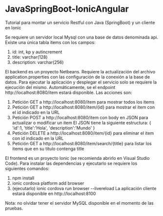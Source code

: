 # JavaSpringBoot-IonicAngular
Tutorial para montar un servicio Restful con Java (SpringBoot) y un cliente en Ionic

Se requiere un servidor local Mysql con una base de datos denominada api. Existe una única tabla items con los campos:
1) id: int, kp y autincrement
2) title: varchar(128)
3) description: varchar(256)

El backend es un proyecto Netbeans. Requiere la actualización del archivo application.properties con las configuración de la conexión a la base de datos. Para ejecutar la aplicación y desplegar el servicio solo se requiere la ejecución del mismo. Automáticamente, se el endpoint http://localhost:8080/item estará disponible. Las acciones son:
1) Petición GET a http://localhost:8080/item para mostrar todos los items
2) Petición GET a http://localhost:8080/item/{id} para mostrar el item con el id indicado en la URL
3) Petición POST a http://localhost:8080/item con body en JSON para actualizar o modificar un item
  El JSON tiene la siguiente estructura:
    {
      'id':1,
      'title':'Hola',
      'description':'Mundo'
     }
4) Petición DELETE a http://localhost:8080/item/{id} para eliminar el item con id indicado en la URL
5) Petición GET a http://localhost:8080/item/search/{title} para listar los items que en su título contenga title

El frontend es un proyecto Ionic (se recomienda abrirlo en Visual Studio Code). Para instalar las dependencias y ejecutarlo se requiere los siguientes comandos:
1) npm install
2) ionic cordova platform add browser
3) (ejecutarlo) ionic cordova run browser --livereload
La aplicación cliente estará disponible en http://localhost:8100

Nota: no olvidar tener el servidor MySQL disponible en el momento de las pruebas.
